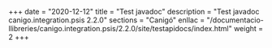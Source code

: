 +++
date        = "2020-12-12"
title       = "Test javadoc"
description = "Test javadoc canigo.integration.psis 2.2.0"
sections    = "Canigó"
enllac		= "/documentacio-llibreries/canigo.integration.psis/2.2.0/site/testapidocs/index.html"
weight		= 2
+++
